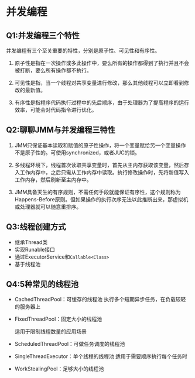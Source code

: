 # 并发编程

## Q1:并发编程三个特性

并发编程有三个至关重要的特性，分别是原子性、可见性和有序性。

1. 原子性是指在一次操作或多此操作中，要么所有的操作都得到了执行并且不会被打断，要么所有操作都不执行。

2. 可见性是指，当一个线程对共享变量进行修改，那么其他线程可以立即看到修改的最新值。

3. 有序性是指程序代码执行过程中的先后顺序，由于处理器为了提高程序的运行效率，可能会对代码指令进行优化。

   

## Q2:聊聊JMM与并发编程三特性

1. JMM只保证基本读取和赋值的原子性操作，将一个变量赋给另一个变量操作不是原子性的。可使用synchronized，或者JUC的锁。
2. 多线程环境下，线程首次读取共享变量时，首先从主内存获取该变量，然后存入工作内存中，之后只需从工作内存中读取。执行修改操作时，先将新值写入工作内存，然后刷新至主内存中。

3. JMM具备天生的有序规则，不需任何手段就能保证有序性，这个规则称为Happens-Before原则。但如果操作的执行次序无法以此推断出来，那虚拟机或处理器就可以随意重排序。

## Q3:线程创建方式

- 继承Thread类
- 实现Runable接口
- 通过ExecutorService和`Callable<Class>`
- 基于线程池

## Q4:5种常见的线程池

- CachedThreadPool：可缓存的线程池
  执行多个短期异步任务，在负载较轻的服务器上

- FixedThreadPool：固定大小的线程池

  适用于限制线程数量的应用场景

- ScheduledThreadPool：可做任务调度的线程池

- SingleThreadExecutor：单个线程的线程池
  适用于需要顺序执行每个任务时

- WorkStealingPool：足够大小的线程池